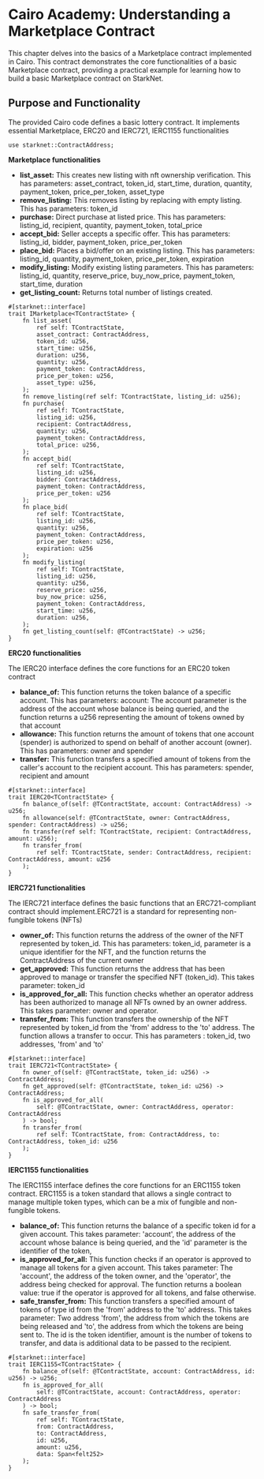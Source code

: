 # Cairo Academy: Understanding a Marketplace Contract

This chapter delves into the basics of a Marketplace contract implemented in Cairo. This contract demonstrates the core functionalities of a basic Marketplace contract, providing a practical example for learning how to build a basic Marketplace contract on StarkNet.

## Purpose and Functionality

The provided Cairo code defines a basic lottery contract. It implements essential Marketplace, ERC20 and IERC721, IERC1155 functionalities

```
use starknet::ContractAddress;
```

**Marketplace functionalities**

- **list_asset:** This creates new listing with nft ownership verification. This has parameters:
asset_contract, token_id, start_time, duration, quantity, payment_token, price_per_token, asset_type
- **remove_listing:** This removes listing by replacing with empty listing. This has parameters:
token_id
- **purchase:** Direct purchase at listed price. This has parameters:
listing_id, recipient, quantity, payment_token, total_price
- **accept_bid:**  Seller accepts a specific offer. This has parameters:
listing_id, bidder, payment_token, price_per_token
- **place_bid:**  Places a bid/offer on an existing listing. This has parameters:
listing_id, quantity, payment_token, price_per_token, expiration
- **modify_listing:** Modify existing listing parameters. This has parameters:
listing_id, quantity, reserve_price, buy_now_price, payment_token, start_time, duration
- **get_listing_count:** Returns total number of listings created.

```
#[starknet::interface]
trait IMarketplace<TContractState> {
    fn list_asset(
        ref self: TContractState,
        asset_contract: ContractAddress,
        token_id: u256,
        start_time: u256,
        duration: u256,
        quantity: u256,
        payment_token: ContractAddress,
        price_per_token: u256,
        asset_type: u256,
    );  
    fn remove_listing(ref self: TContractState, listing_id: u256);
    fn purchase(
        ref self: TContractState,
        listing_id: u256,
        recipient: ContractAddress,
        quantity: u256,
        payment_token: ContractAddress,
        total_price: u256,
    );
    fn accept_bid(
        ref self: TContractState,
        listing_id: u256,
        bidder: ContractAddress,
        payment_token: ContractAddress,
        price_per_token: u256
    );
    fn place_bid(
        ref self: TContractState,
        listing_id: u256,
        quantity: u256,
        payment_token: ContractAddress,
        price_per_token: u256,
        expiration: u256
    );
    fn modify_listing(
        ref self: TContractState,
        listing_id: u256,
        quantity: u256,
        reserve_price: u256,
        buy_now_price: u256,
        payment_token: ContractAddress,
        start_time: u256,
        duration: u256,
    );
    fn get_listing_count(self: @TContractState) -> u256;
}
```


**ERC20 functionalities**

The IERC20 interface defines the core functions for an ERC20 token contract 

- **balance_of:** This function returns the token balance of a specific account. This has parameters:
account: The account parameter is the address of the account whose balance is being queried, and the function returns a u256 representing the amount of tokens owned by that account
- **allowance:** This function returns the amount of tokens that one account (spender) is authorized to spend on behalf of another account (owner). This has parameters: owner and spender
- **transfer:** This function transfers a specified amount of tokens from the caller's account to the recipient account. This has parameters: spender, recipient and amount

```
#[starknet::interface]
trait IERC20<TContractState> {
    fn balance_of(self: @TContractState, account: ContractAddress) -> u256;
    fn allowance(self: @TContractState, owner: ContractAddress, spender: ContractAddress) -> u256;
    fn transfer(ref self: TContractState, recipient: ContractAddress, amount: u256);
    fn transfer_from(
        ref self: TContractState, sender: ContractAddress, recipient: ContractAddress, amount: u256
    );
}
```


**IERC721 functionalities**

The IERC721 interface defines the basic functions that an ERC721-compliant contract should implement.ERC721 is a standard for representing non-fungible tokens (NFTs) 

- **owner_of:** This function returns the address of the owner of the NFT represented by token_id. This has parameters: token_id, parameter is a unique identifier for the NFT, and the function returns the ContractAddress of the current owner
- **get_approved:** This function returns the address that has been approved to manage or transfer the specified NFT (token_id). This takes parameter: token_id 
- **is_approved_for_all:** This function checks whether an operator address has been authorized to manage all NFTs owned by an owner address. This takes parameter: owner and operator.
- **transfer_from:** This function transfers the ownership of the NFT represented by token_id from the 'from' address to the 'to' address. The function allows a transfer to occur. 
This has parameters : token_id, two addresses, 'from' and 'to'

```
#[starknet::interface]
trait IERC721<TContractState> {
    fn owner_of(self: @TContractState, token_id: u256) -> ContractAddress;
    fn get_approved(self: @TContractState, token_id: u256) -> ContractAddress;
    fn is_approved_for_all(
        self: @TContractState, owner: ContractAddress, operator: ContractAddress
    ) -> bool;
    fn transfer_from(
        ref self: TContractState, from: ContractAddress, to: ContractAddress, token_id: u256
    );
}
```


**IERC1155 functionalities**

The IERC1155 interface defines the core functions for an ERC1155 token contract. ERC1155 is a token standard that allows a single contract to manage multiple token types, which can be a mix of fungible and non-fungible tokens.

- **balance_of:** This function returns the balance of a specific token id for a given account. This takes parameter: 'account', the address of the account whose balance is being queried, and the 'id' parameter is the identifier of the token,
- **is_approved_for_all:** This function checks if an operator is approved to manage all tokens for a given account. This takes parameter: The 'account', the address of the token owner, and the 'operator', the address being checked for approval. The function returns a boolean value: true if the operator is approved for all tokens, and false otherwise.
- **safe_transfer_from:** This function transfers a specified amount of tokens of type id from the 'from' address to the 'to' address. This takes parameter: Two address 'from', the address from which the tokens are being released and 'to', the address from which the tokens are being sent to. The id is the token identifier, amount is the number of tokens to transfer, and data is additional data to be passed to the recipient.

```
#[starknet::interface]
trait IERC1155<TContractState> {
    fn balance_of(self: @TContractState, account: ContractAddress, id: u256) -> u256;
    fn is_approved_for_all(
        self: @TContractState, account: ContractAddress, operator: ContractAddress
    ) -> bool;
    fn safe_transfer_from(
        ref self: TContractState,
        from: ContractAddress,
        to: ContractAddress,
        id: u256,
        amount: u256,
        data: Span<felt252>
    );
}
```
